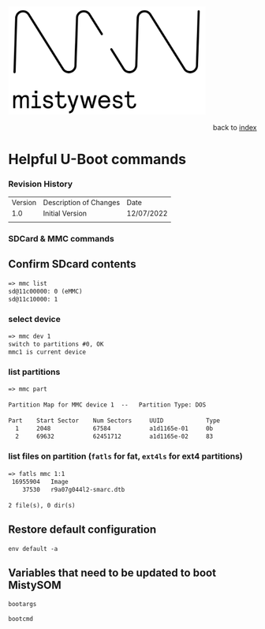 <img src="img/2018_MistyWest_LogoCombo_FINAL_RGB.png" alt="MistyWest" width="400"/><div style="text-align: right">back to [index]( README.md)</div>

# Helpful U-Boot commands
### Revision History

<table>
  <tr>
   <td>Version
   </td>
   <td>Description of Changes
   </td>
   <td>Date
   </td>
  </tr>
  <tr>
   <td>
	   1.0
   </td>
   <td>
	   Initial Version
   </td>
   <td>
	   12/07/2022
   </td>
  </tr>
  <tr>
   <td>
   </td>
   <td>
   </td>
   <td>
   </td>
  </tr>
</table>


### SDCard & MMC commands

## Confirm SDcard contents

```
=> mmc list
sd@11c00000: 0 (eMMC)
sd@11c10000: 1
```
### select device
```
=> mmc dev 1
switch to partitions #0, OK
mmc1 is current device
```
### list partitions
```
=> mmc part

Partition Map for MMC device 1  --   Partition Type: DOS

Part    Start Sector    Num Sectors     UUID            Type
  1     2048            67584           a1d1165e-01     0b
  2     69632           62451712        a1d1165e-02     83
```  
### list files on partition (`fatls` for fat,  `ext4ls` for ext4 partitions)
```  
=> fatls mmc 1:1
 16955904   Image
    37530   r9a07g044l2-smarc.dtb

2 file(s), 0 dir(s)
```

## Restore default configuration

```
env default -a
```

## Variables that need to be updated to boot MistySOM

```
bootargs
```

```
bootcmd
```
